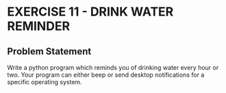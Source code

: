 # EXERCISE 11 - DRINK WATER REMINDER
## Problem Statement
Write a python program which reminds you of drinking water every hour or two. Your program can either beep or send desktop notifications for a specific operating system.
